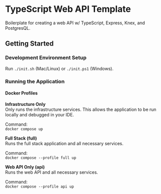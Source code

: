 # TypeScript Web API Template

Boilerplate for creating a web API w/ TypeScript, Express, Knex, and PostgresQL.

## Getting Started

### Development Environment Setup

Run `./init.sh` (Mac/Linux) or `./init.ps1` (Windows).

### Running the Application

#### Docker Profiles

**Infrastructure Only**  
Only runs the infrastructure services. This allows the application to be run locally and debugged in your IDE.

Command:  
`docker compose up`  

**Full Stack (full)**  
Runs the full stack application and all necessary services.

Command:  
`docker compose --profile full up`  

**Web API Only (api)**  
Runs the web API and all necessary services.

Command:  
`docker compose --profile api up`  
